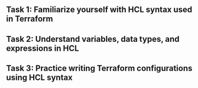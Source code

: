 
## Task 1: Familiarize yourself with HCL syntax used in Terraform

## Task 2: Understand variables, data types, and expressions in HCL

## Task 3: Practice writing Terraform configurations using HCL syntax
